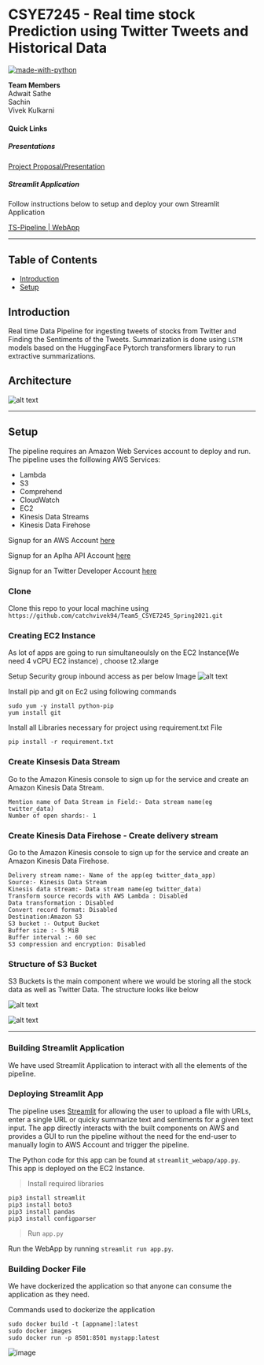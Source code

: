 # CSYE7245 - Real time stock Prediction using Twitter Tweets and Historical Data


[![made-with-python](https://img.shields.io/badge/Made%20with-Python-1f425f.svg)](https://www.python.org/)

**Team Members**<br />
Adwait Sathe <br />
Sachin <br />
Vivek Kulkarni <br />

#### Quick Links

##### Presentations <br />
[Project Proposal/Presentation](https://docs.google.com/document/d/1bA-ub0TiGgQjVOulephp--b_WJovU-EI6D1JA5N0jwc/edit#heading=h.n8d7ycbpbk04)<br />


##### Streamlit Application<br />
Follow instructions below to setup and deploy your own Streamlit Application<br />

[TS-Pipeline | WebApp](http://54.157.171.89:8501/)<br /> 


---

## Table of Contents

- [Introduction](#introduction)
- [Setup](#setup)


## Introduction

Real time Data Pipeline for ingesting tweets of stocks from Twitter and Finding the Sentiments of the Tweets. Summarization is done using `LSTM` models based on the HuggingFace Pytorch transformers library to run extractive summarizations.


## Architecture 

![alt text](https://github.com/catchvivek94/Team5_CSYE7245_Spring2021/blob/main/Project/images/architecture.jpg)

---


## Setup

The pipeline requires an Amazon Web Services account to deploy and run. The pipeline uses the folllowing AWS Services:

- Lambda 
- S3
- Comprehend
- CloudWatch
- EC2
- Kinesis Data Streams
- Kinesis Data Firehose

Signup for an AWS Account [here](https://portal.aws.amazon.com/billing/signup#/start)

Signup for an  Aplha API Account [here](https://www.alphavantage.co/)

Signup for an Twitter Developer Account [here](https://developer.twitter.com/en/apply-for-access)


### Clone

Clone this repo to your local machine using `https://github.com/catchvivek94/Team5_CSYE7245_Spring2021.git`


### Creating EC2 Instance

As lot of apps are going to run simultaneoulsly on the EC2 Instance(We need 4 vCPU EC2 instance) , choose t2.xlarge

Setup Security group inbound access as per below Image
![alt text](https://github.com/catchvivek94/Team5_CSYE7245_Spring2021/blob/main/Project/images/ec2_security.PNG)

Install pip and git on Ec2 using following commands

```
sudo yum -y install python-pip
yum install git
```
Install all Libraries necessary for project using requirement.txt File
```
pip install -r requirement.txt
```

### Create Kinsesis Data Stream
Go to the Amazon Kinesis console to sign up for the service and create an Amazon Kinesis Data Stream. 
```
Mention name of Data Stream in Field:- Data stream name(eg twitter_data)
Number of open shards:- 1
```

### Create Kinesis Data Firehose - Create delivery stream
Go to the Amazon Kinesis console to sign up for the service and create an Amazon Kinesis Data Firehose. 

```
Delivery stream name:- Name of the app(eg twitter_data_app)
Source:- Kinesis Data Stream
Kinesis data stream:- Data stream name(eg twitter_data)
Transform source records with AWS Lambda : Disabled
Data transformation : Disabled
Convert record format: Disabled
Destination:Amazon S3
S3 bucket :- Output Bucket
Buffer size :- 5 MiB
Buffer interval :- 60 sec
S3 compression and encryption: Disabled
```

### Structure of S3 Bucket

S3 Buckets is the main component where we would be storing all the stock data as well as Twitter Data. The structure looks like below
  
![alt text](https://github.com/catchvivek94/Team5_CSYE7245_Spring2021/blob/main/Project/images/s3_structure.PNG)


![alt text](https://github.com/catchvivek94/Team5_CSYE7245_Spring2021/blob/main/Project/images/s3.PNG)
    
---

### Building Streamlit Application 

We have used Streamlit Application to interact with all the elements of the pipeline.

### Deploying Streamlit App 

The pipeline uses [Streamlit](https://www.streamlit.io/) for allowing the user to upload a file with URLs, enter a single URL or quicky summarize text and sentiments for a given text input. The app directly interacts with the built components on AWS and provides a GUI to run the pipeline without the need for the end-user to manually login to AWS Account and trigger the pipeline.

The Python code for this app can be found at `streamlit_webapp/app.py`. This app is deployed on the EC2 Instance.

> Install required libraries

```
pip3 install streamlit
pip3 install boto3
pip3 install pandas
pip3 install configparser
```

> Run `app.py`

Run the WebApp by running `streamlit run app.py`. 


### Building Docker File
We have dockerized the application so that anyone can consume the application as they need.

Commands used to dockerize the application
```
sudo docker build -t [appname]:latest
sudo docker images
sudo docker run -p 8501:8501 mystapp:latest
```
![image](https://user-images.githubusercontent.com/59774725/116688307-8958af80-a984-11eb-8576-014fc9cb54c9.png)


